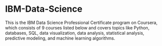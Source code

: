 # IBM-Data-Science

This is the IBM Data Science Professional Certificate program on Coursera, which consists of 9 courses listed below and covers topics like Python, databases, SQL, data visualization, data analysis, statistical analysis, predictive modeling, and machine learning algorithms.
